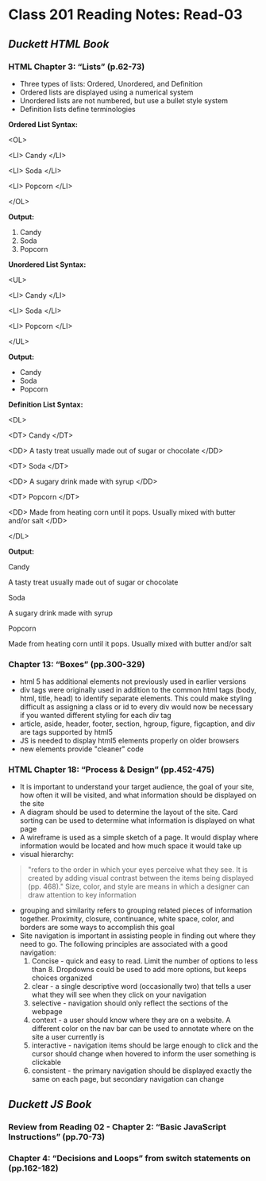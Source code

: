 
# Class 201 Reading Notes: Read-03


## ***Duckett HTML Book***

### HTML Chapter 3: “Lists” (p.62-73)

- Three types of lists: Ordered, Unordered, and Definition
- Ordered lists are displayed using a numerical system
- Unordered lists are not numbered, but use a bullet style system
- Definition lists define terminologies

**Ordered List Syntax:** 

&lt;OL&gt;

  &lt;LI&gt; Candy &lt;/LI&gt;
  
  &lt;LI&gt; Soda &lt;/LI&gt;
  
  &lt;LI&gt; Popcorn &lt;/LI&gt;
  
&lt;/OL&gt;

**Output:**

1. Candy
2. Soda
3. Popcorn

**Unordered List Syntax:** 

&lt;UL&gt;

  &lt;LI&gt; Candy &lt;/LI&gt;
  
  &lt;LI&gt; Soda &lt;/LI&gt;
  
  &lt;LI&gt; Popcorn &lt;/LI&gt;
  
&lt;/UL&gt;

**Output:**

- Candy
- Soda
- Popcorn


**Definition List Syntax:** 

&lt;DL&gt;

  &lt;DT&gt; Candy &lt;/DT&gt;
  
  &lt;DD&gt; A tasty treat usually made out of sugar or chocolate  &lt;/DD&gt;
  
  &lt;DT&gt; Soda &lt;/DT&gt;
  
  &lt;DD&gt; A sugary drink made with syrup  &lt;/DD&gt;
  
  &lt;DT&gt; Popcorn &lt;/DT&gt;
  
  &lt;DD&gt; Made from heating corn until it pops. Usually mixed with butter and/or salt  &lt;/DD&gt;
  
&lt;/DL&gt;

**Output:**

Candy

   A tasty treat usually made out of sugar or chocolate 
   
Soda

  A sugary drink made with syrup
  
Popcorn
  
  Made from heating corn until it pops. Usually mixed with butter and/or salt

### Chapter 13: “Boxes” (pp.300-329)
- html 5 has additional elements not previously used in earlier versions
- div tags were originally used in addition to the common html tags (body, html, title, head) to identify separate elements. This could make styling difficult as assigning a class or id to every div would now be necessary if you wanted different styling for each div tag
- article, aside, header, footer, section, hgroup, figure, figcaption, and div are tags supported by html5
- JS is needed to display html5 elements properly on older browsers
- new elements provide "cleaner" code

### HTML Chapter 18: “Process & Design” (pp.452-475)
- It is important to understand your target audience, the goal of your site, how often it will be visited, and what information should be displayed on the site
- A diagram should be used to determine the layout of the site. Card sorting can be used to determine what information is displayed on what page
- A wireframe is used as a simple sketch of a page. It would display where information would be located and how much space it would take up
- visual hierarchy:
> "refers to the order in which your eyes perceive what they see. It is created by adding visual contrast between the items being displayed (pp. 468)."
Size, color, and style are means in which a designer can draw attention to key information
- grouping and similarity refers to grouping related pieces of information together. Proximity, closure, continuance, white space, color, and borders are some ways to accomplish this goal
- Site navigation is important in assisting people in finding out where they need to go. The following principles are associated with a good navigation:
  1. Concise - quick and easy to read. Limit the number of options to less than 8. Dropdowns could be used to add more options, but keeps choices organized
  2. clear - a single descriptive word (occasionally two) that tells a user what they will see when they click on your navigation
  3. selective - navigation should only reflect the sections of the webpage
  4. context - a user should know where they are on a website. A different color on the nav bar can be used to annotate where on the site a user currently is
  5. interactive - navigation items should be large enough to click and the cursor should change when hovered to inform the user something is clickable
  6. consistent - the primary navigation should be displayed exactly the same on each page, but secondary navigation can change

## *Duckett JS Book*

### Review from Reading 02 - Chapter 2: “Basic JavaScript Instructions” (pp.70-73)

### Chapter 4: “Decisions and Loops” from switch statements on (pp.162-182)

